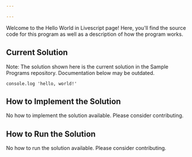 ```yaml
---

---
```


Welcome to the Hello World in Livescript page! Here, you'll find the source code for this program as well as a description of how the program works.

## Current Solution

Note: The solution shown here is the current solution in the Sample Programs repository. Documentation below may be outdated.

```Livescript
console.log 'hello, world!'

```

## How to Implement the Solution

No how to implement the solution available. Please consider contributing.

## How to Run the Solution

No how to run the solution available. Please consider contributing.
